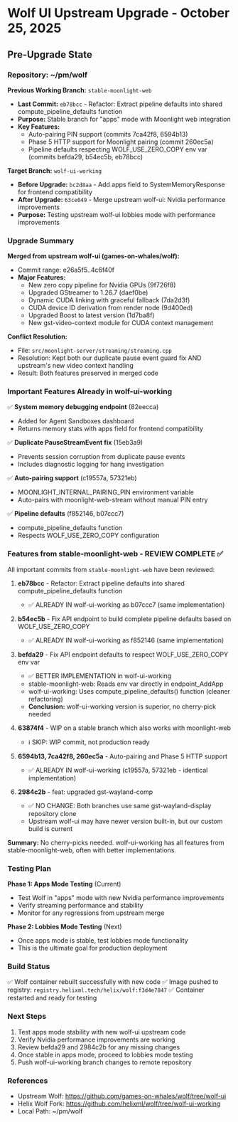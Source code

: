 # Wolf UI Upstream Upgrade - October 25, 2025

## Pre-Upgrade State

### Repository: ~/pm/wolf

**Previous Working Branch:** `stable-moonlight-web`
- **Last Commit:** `eb78bcc` - Refactor: Extract pipeline defaults into shared compute_pipeline_defaults function
- **Purpose:** Stable branch for "apps" mode with Moonlight web integration
- **Key Features:**
  - Auto-pairing PIN support (commits 7ca42f8, 6594b13)
  - Phase 5 HTTP support for Moonlight pairing (commit 260ec5a)
  - Pipeline defaults respecting WOLF_USE_ZERO_COPY env var (commits befda29, b54ec5b, eb78bcc)

**Target Branch:** `wolf-ui-working`
- **Before Upgrade:** `bc2d8aa` - Add apps field to SystemMemoryResponse for frontend compatibility
- **After Upgrade:** `63ce049` - Merge upstream wolf-ui: Nvidia performance improvements
- **Purpose:** Testing upstream wolf-ui lobbies mode with performance improvements

### Upgrade Summary

**Merged from upstream wolf-ui (games-on-whales/wolf):**
- Commit range: e26a5f5..4c6f40f
- **Major Features:**
  - New zero copy pipeline for Nvidia GPUs (9f726f8)
  - Upgraded GStreamer to 1.26.7 (daef0be)
  - Dynamic CUDA linking with graceful fallback (7da2d3f)
  - CUDA device ID derivation from render node (9d400ed)
  - Upgraded Boost to latest version (1d7ba8f)
  - New gst-video-context module for CUDA context management

**Conflict Resolution:**
- File: `src/moonlight-server/streaming/streaming.cpp`
- Resolution: Kept both our duplicate pause event guard fix AND upstream's new video context handling
- Result: Both features preserved in merged code

### Important Features Already in wolf-ui-working

✅ **System memory debugging endpoint** (82eecca)
- Added for Agent Sandboxes dashboard
- Returns memory stats with apps field for frontend compatibility

✅ **Duplicate PauseStreamEvent fix** (15eb3a9)
- Prevents session corruption from duplicate pause events
- Includes diagnostic logging for hang investigation

✅ **Auto-pairing support** (c19557a, 57321eb)
- MOONLIGHT_INTERNAL_PAIRING_PIN environment variable
- Auto-pairs with moonlight-web-stream without manual PIN entry

✅ **Pipeline defaults** (f852146, b07ccc7)
- compute_pipeline_defaults function
- Respects WOLF_USE_ZERO_COPY configuration

### Features from stable-moonlight-web - REVIEW COMPLETE ✅

All important commits from `stable-moonlight-web` have been reviewed:

1. **eb78bcc** - Refactor: Extract pipeline defaults into shared compute_pipeline_defaults function
   - ✅ ALREADY IN wolf-ui-working as b07ccc7 (same implementation)

2. **b54ec5b** - Fix API endpoint to build complete pipeline defaults based on WOLF_USE_ZERO_COPY
   - ✅ ALREADY IN wolf-ui-working as f852146 (same implementation)

3. **befda29** - Fix API endpoint defaults to respect WOLF_USE_ZERO_COPY env var
   - ✅ BETTER IMPLEMENTATION in wolf-ui-working
   - stable-moonlight-web: Reads env var directly in endpoint_AddApp
   - wolf-ui-working: Uses compute_pipeline_defaults() function (cleaner refactoring)
   - **Conclusion:** wolf-ui-working version is superior, no cherry-pick needed

4. **63874f4** - WIP on a stable branch which also works with moonlight-web
   - ℹ️ SKIP: WIP commit, not production ready

5. **6594b13, 7ca42f8, 260ec5a** - Auto-pairing and Phase 5 HTTP support
   - ✅ ALREADY IN wolf-ui-working (c19557a, 57321eb - identical implementation)

6. **2984c2b** - feat: upgraded gst-wayland-comp
   - ✅ NO CHANGE: Both branches use same gst-wayland-display repository clone
   - Upstream wolf-ui may have newer version built-in, but our custom build is current

**Summary:** No cherry-picks needed. wolf-ui-working has all features from stable-moonlight-web, often with better implementations.

### Testing Plan

**Phase 1: Apps Mode Testing** (Current)
- Test Wolf in "apps" mode with new Nvidia performance improvements
- Verify streaming performance and stability
- Monitor for any regressions from upstream merge

**Phase 2: Lobbies Mode Testing** (Next)
- Once apps mode is stable, test lobbies mode functionality
- This is the ultimate goal for production deployment

### Build Status

✅ Wolf container rebuilt successfully with new code
✅ Image pushed to registry: `registry.helixml.tech/helix/wolf:f3d4e7847`
✅ Container restarted and ready for testing

### Next Steps

1. Test apps mode stability with new wolf-ui upstream code
2. Verify Nvidia performance improvements are working
3. Review befda29 and 2984c2b for any missing changes
4. Once stable in apps mode, proceed to lobbies mode testing
5. Push wolf-ui-working branch changes to remote repository

### References

- Upstream Wolf: https://github.com/games-on-whales/wolf/tree/wolf-ui
- Helix Wolf Fork: https://github.com/helixml/wolf/tree/wolf-ui-working
- Local Path: ~/pm/wolf
